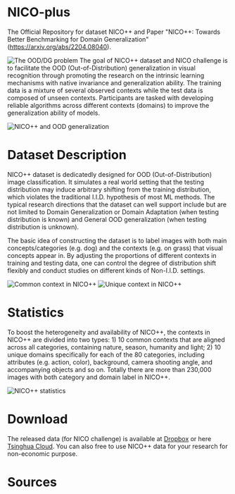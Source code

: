 # NICO-plus
The Official Repository for dataset  NICO++ and Paper "NICO++: Towards Better Benchmarking for Domain Generalization" (https://arxiv.org/abs/2204.08040).

![The OOD/DG problem](https://pic.imgdb.cn/item/62592ff2239250f7c5affdd6.jpg?raw=true "Title")
The goal of NICO++ dataset and NICO challenge is to facilitate the OOD (Out-of-Distribution) generalization in visual recognition through promoting the research on the intrinsic learning mechanisms with native invariance and generalization ability. The training data is a mixture of several observed contexts while the test data is composed of unseen contexts. Participants are tasked with developing reliable algorithms across different contexts (domains) to improve the generalization ability of models.

![NICO++ and OOD generalization](https://pic.imgdb.cn/item/625bc201239250f7c5a9893d.png?raw=true "Title")


# Dataset Description
NICO++ dataset is dedicatedly designed for OOD (Out-of-Distribution) image classification. It simulates a real world setting that the testing distribution may induce arbitrary shifting from the training distribution, which violates the traditional I.I.D. hypothesis of most ML methods. The typical research directions that the dataset can well support include but are not limited to Domain Generalization or Domain Adaptation (when testing distribution is known) and General OOD generalization (when testing distribution is unknown).

The basic idea of constructing the dataset is to label images with both main concepts/categories (e.g. dog) and the contexts (e.g. on grass) that visual concepts appear in. By adjusting the proportions of different contexts in training and testing data, one can control the degree of distribution shift flexibly and conduct studies on different kinds of Non-I.I.D. settings.


![Common context in NICO++](https://pic.imgdb.cn/item/62492a8727f86abb2a917846.png?raw=true "Title")
![Unique context in NICO++](https://pic.imgdb.cn/item/62492a8727f86abb2a91785d.png?raw=true "Title")


# Statistics
To boost the heterogeneity and availability of NICO++, the contexts in NICO++ are divided into two types: 1) 10 common contexts that are aligned across all categories, containing nature, season, humanity and light; 2) 10 unique domains specifically for each of the 80 categories, including attributes (e.g. action, color), background, camera shooting angle, and accompanying objects and so on. Totally there are more than 230,000 images with both category and domain label in NICO++.

![NICO++ statistics](https://pic.imgdb.cn/item/625f9bf9239250f7c573ffa5.jpg?raw=true "Title")

# Download
The released data (for NICO challenge) is available at [Dropbox](https://www.dropbox.com/sh/u2bq2xo8sbax4pr/AADbhZJAy0AAbap76cg_XkAfa?dl=0) or here [Tsinghua Cloud](https://cloud.tsinghua.edu.cn/d/95c45052e2ca41b0ac2e/). You can also free to use NICO++ data for your research for non-economic purpose.

# Sources

